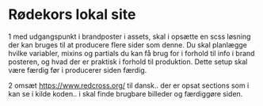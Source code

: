 # Rødekors lokal site


1 med udgangspunkt i brandposter i assets, skal i opsætte en scss løsning der kan bruges til at producere flere sider som denne.
Du skal planlægge hvilke variabler, mixins og partials du kan få brug for i forhold til info i brand posteren, og hvad der er praktisk i forhold til produktion. Dette setup skal være færdig før i producerer siden færdig.

2 omsæt https://www.redcross.org/ til dansk.. der er opsat sections som i kan se i kilde koden.. i skal finde brugbare billeder og færdiggøre siden.

